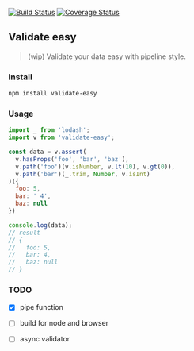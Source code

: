 [![Build Status](https://travis-ci.org/wmzy/validate-easy.svg?branch=master)](https://travis-ci.org/wmzy/validate-easy)
[![Coverage Status](https://coveralls.io/repos/github/wmzy/validate-easy/badge.svg?branch=master)](https://coveralls.io/github/wmzy/validate-easy?branch=master)
## Validate easy

> (wip) Validate your data easy with pipeline style.

### Install

```bash
npm install validate-easy
```

### Usage

```javascript
import _ from 'lodash';
import v from 'validate-easy';

const data = v.assert(
  v.hasProps('foo', 'bar', 'baz'),
  v.path('foo')(v.isNumber, v.lt(10), v.gt(0)),
  v.path('bar')(_.trim, Number, v.isInt)
)({
  foo: 5,
  bar: ' 4',
  baz: null
})

console.log(data);
// result
// {
//   foo: 5,
//   bar: 4,
//   baz: null
// }

```

### TODO

- [x] pipe function
- [ ] build for node and browser
- [ ] async validator

